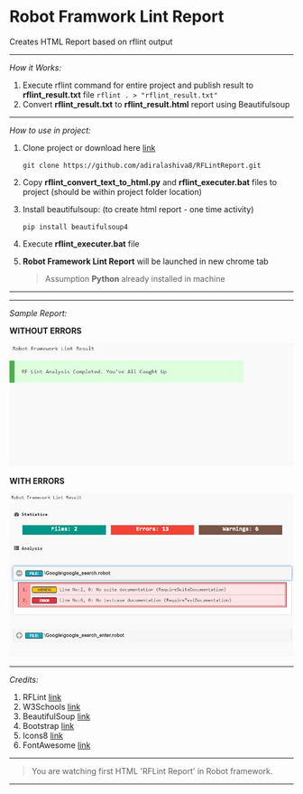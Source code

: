 # Robot Framwork Lint Report

Creates HTML Report based on rflint output

---

*How it Works:*

1. Execute rflint command for entire project and publish result to __rflint_result.txt__ file
    ```rflint . > "rflint_result.txt"```  
2. Convert __rflint_result.txt__ to __rflint_result.html__ report using Beautifulsoup

---

*How to use in project:*

1. Clone project or download here [link](https://github.com/adiralashiva8/RFLintReport/archive/master.zip)
    ```
    git clone https://github.com/adiralashiva8/RFLintReport.git
    ```
2. Copy __rflint_convert_text_to_html.py__ and __rflint_executer.bat__ files to project (should be within project folder location)
3. Install beautifulsoup: (to create html report - one time activity)
    ```
    pip install beautifulsoup4
    ```
4. Execute __rflint_executer.bat__ file
5. __Robot Framework Lint Report__ will be launched in new chrome tab

    > Assumption __Python__ already installed in machine

---
---

 *Sample Report:*

 __WITHOUT ERRORS__

![Screenshot](Image_Lint_Without_Errors.JPG)

__WITH ERRORS__

 ![Screenshot](Image_Lint_With_Errors.JPG)

---

*Credits:*

1. RFLint [link](https://github.com/boakley/robotframework-lint)
2. W3Schools [link](http://www.w3schools.com)
3. BeautifulSoup [link](http://beautiful-soup-4.readthedocs.io)
4. Bootstrap [link](https://getbootstrap.com/)
5. Icons8 [link](https://icons8.com/)
6. FontAwesome [link](https://fontawesome.com)

---

> You are watching first HTML 'RFLint Report' in Robot framework.

---
